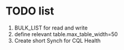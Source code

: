  # TODO list
 
1. BULK_LIST for read and write
2. define relevant table.max_table_width=50
3. Create short Synch for CQL Health